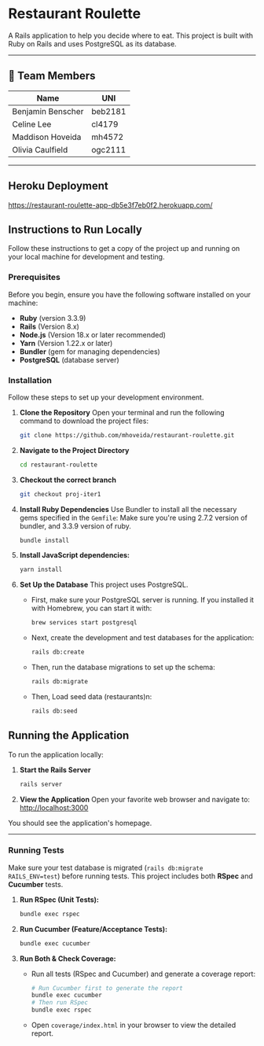 # Restaurant Roulette

A Rails application to help you decide where to eat. This project is built with Ruby on Rails and uses PostgreSQL as its database.

---

## 👥 Team Members

| Name | UNI |
|------|-----|
| Benjamin Benscher | beb2181 |
| Celine Lee | cl4179 |
| Maddison Hoveida | mh4572 |
| Olivia Caulfield | ogc2111 |

---
## Heroku Deployment
https://restaurant-roulette-app-db5e3f7eb0f2.herokuapp.com/

## Instructions to Run Locally
Follow these instructions to get a copy of the project up and running on your local machine for development and testing.

### Prerequisites

Before you begin, ensure you have the following software installed on your machine:

* **Ruby** (version 3.3.9)
* **Rails** (Version 8.x)
* **Node.js** (Version 18.x or later recommended)
* **Yarn** (Version 1.22.x or later)
* **Bundler** (gem for managing dependencies)
* **PostgreSQL** (database server)

### Installation

Follow these steps to set up your development environment.

1.  **Clone the Repository**
    Open your terminal and run the following command to download the project files:
    ```sh
    git clone https://github.com/mhoveida/restaurant-roulette.git
    ```

2.  **Navigate to the Project Directory**
    ```sh
    cd restaurant-roulette
    ```

3.  **Checkout the correct branch**
    ```sh
    git checkout proj-iter1
    ```

4.  **Install Ruby Dependencies**
    Use Bundler to install all the necessary gems specified in the `Gemfile`:
    Make sure you're using 2.7.2 version of bundler, and 3.3.9 version of ruby.
    ```sh
    bundle install
    ```
    
6.  **Install JavaScript dependencies:**
    ```bash
    yarn install
    ```

7.  **Set Up the Database**
    This project uses PostgreSQL.

    * First, make sure your PostgreSQL server is running. If you installed it with Homebrew, you can start it with:
        ```sh
        brew services start postgresql
        ```

    * Next, create the development and test databases for the application:
        ```sh
        rails db:create
        ```

    * Then, run the database migrations to set up the schema:
        ```sh
        rails db:migrate
        ```

    * Then, Load seed data (restaurants)n:
        ```sh
        rails db:seed
        ```

## Running the Application

To run the application locally:

1.  **Start the Rails Server**
    ```sh
    rails server
    ```

2.  **View the Application**
    Open your favorite web browser and navigate to:
    [http://localhost:3000](http://localhost:3000)

You should see the application's homepage.

---

### Running Tests

Make sure your test database is migrated (`rails db:migrate RAILS_ENV=test`) before running tests.
This project includes both **RSpec** and **Cucumber** tests.

1.  **Run RSpec (Unit Tests):**
    ```bash
    bundle exec rspec
    ```

2.  **Run Cucumber (Feature/Acceptance Tests):**
    ```bash
    bundle exec cucumber
    ```

3.  **Run Both & Check Coverage:**
    * Run all tests (RSpec and Cucumber) and generate a coverage report:
      ```bash
      # Run Cucumber first to generate the report
      bundle exec cucumber
      # Then run RSpec
      bundle exec rspec
      ```
    * Open `coverage/index.html` in your browser to view the detailed report.
